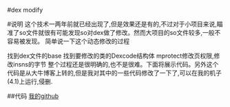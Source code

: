 #dex modify


#说明
这个技术一两年前就已经出现了,但是效果还是有的,不过对于小项目来说,瞄准了so文件就很有可能发现so对dex做了修改。然而大项目的so文件较多,一般不容易被发现。
简单说一下这个动态修改的过程

找到dex文件的base
找到要修改的类的Dexcode结构体
mprotect修改页权限,修改insns的字节
整个过程还是很明确的,也不是很难。下面将展示代码。另外这个代码是从大牛博客上转的,但是我对其中的一些代码修改了一下了,可以在我的机子(4.1)上运行,侵删. 

##代码
[我的github](https://github.com/TinyNiko/dexdemo)

